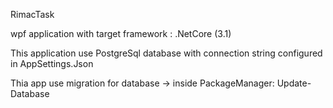 RimacTask 

wpf application with target framework : .NetCore (3.1)

This application use PostgreSql database with connection string configured in AppSettings.Json

Thia app use migration for database -> inside PackageManager: Update-Database